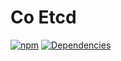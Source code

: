 Co Etcd
========

 [![npm](https://img.shields.io/npm/l/express.svg)](https://github.com/johnhof/co-etcd/blob/master/LICENSE)  [![Dependencies](https://img.shields.io/david/johnhof/co-etcd.svg)](https://david-dm.org/johnhof/co-etcd)
